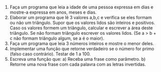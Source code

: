 1) Faça um programa que leia a idade de uma pessoa expressa em dias e
mostre-a expressa em anos, meses e dias.
2) Elaborar um programa que lê 3 valores a,b,c e verifica se eles formam
ou não um triângulo. Supor que os valores lidos são inteiros e positivos. Caso
os valores formem um triângulo, calcular e escrever a área deste triângulo. Se
não formam triângulo escrever os valores lidos. (Se a &gt; b + c não formam
triângulo algum, se a é o maior).
3) Faça um programa que leia 3 números inteiros e mostre o menor deles.
4) Implementar uma função que retorne verdadeiro se o número for primo
(falso caso contrário). Testar de 1 a 100.
5) Escreva uma função que:
a) Receba uma frase como parâmetro.
b) Retorne uma nova frase com cada palavra com as letras invertidas.